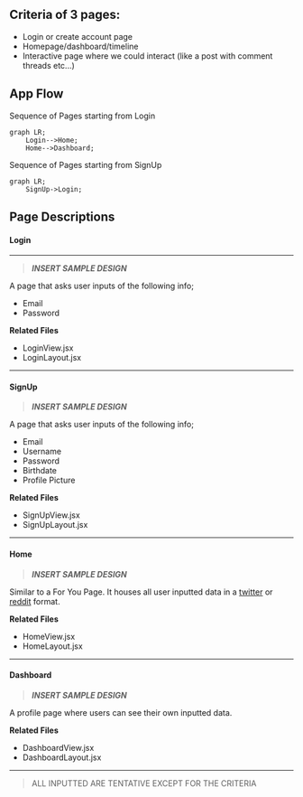 Criteria of 3 pages:
---
- Login or create account page
- Homepage/dashboard/timeline
- Interactive page where we could interact (like a post with comment threads etc...)

 App Flow
---
Sequence of Pages starting from Login
```mermaid
graph LR;
    Login-->Home;
    Home-->Dashboard;
```

Sequence of Pages starting from SignUp
```mermaid
graph LR;
    SignUp->Login;
```

Page Descriptions
---
#### Login
---
>___INSERT SAMPLE DESIGN___

A page that asks user inputs of the following info;
- Email
- Password

__Related Files__
- LoginView.jsx
- LoginLayout.jsx

---
#### SignUp
>___INSERT SAMPLE DESIGN___

A page that asks user inputs of the following info;
- Email
- Username
- Password
- Birthdate
- Profile Picture

__Related Files__
- SignUpView.jsx
- SignUpLayout.jsx

---
#### Home
>___INSERT SAMPLE DESIGN___

Similar to a For You Page. It houses all user inputted data in a [twitter](www.twitter.com) or [reddit](www.reddit.com) format.

__Related Files__
- HomeView.jsx
- HomeLayout.jsx

---
#### Dashboard
>___INSERT SAMPLE DESIGN___

A profile page where users can see their own inputted data.

__Related Files__
- DashboardView.jsx
- DashboardLayout.jsx

-----

> ALL INPUTTED ARE TENTATIVE EXCEPT FOR THE CRITERIA
